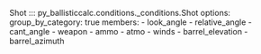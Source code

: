 Shot
::: py_ballisticcalc.conditions._conditions.Shot
    options:
      group_by_category: true
      members:
        - look_angle
        - relative_angle
        - cant_angle
        - weapon
        - ammo
        - atmo
        - winds
        - barrel_elevation
        - barrel_azimuth